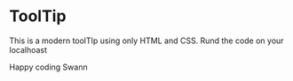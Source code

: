 # ToolTip

This is a modern toolTIp using only HTML and CSS.
Rund the code on your localhoast

Happy coding
Swann
